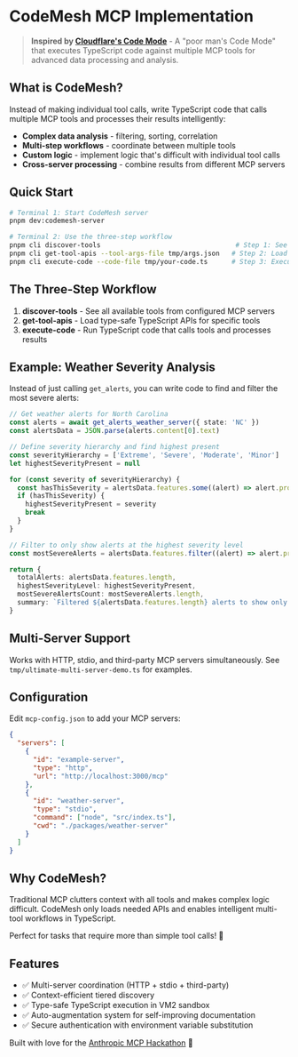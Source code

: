 # CodeMesh MCP Implementation

> **Inspired by [Cloudflare's Code Mode](https://blog.cloudflare.com/code-mode/)** - A "poor man's Code Mode" that executes TypeScript code against multiple MCP tools for advanced data processing and analysis.

## What is CodeMesh?

Instead of making individual tool calls, write TypeScript code that calls multiple MCP tools and processes their results intelligently:

- **Complex data analysis** - filtering, sorting, correlation
- **Multi-step workflows** - coordinate between multiple tools
- **Custom logic** - implement logic that's difficult with individual tool calls
- **Cross-server processing** - combine results from different MCP servers

## Quick Start

```bash
# Terminal 1: Start CodeMesh server
pnpm dev:codemesh-server

# Terminal 2: Use the three-step workflow
pnpm cli discover-tools                                  # Step 1: See what's available
pnpm cli get-tool-apis --tool-args-file tmp/args.json   # Step 2: Load TypeScript APIs
pnpm cli execute-code --code-file tmp/your-code.ts      # Step 3: Execute your code
```

## The Three-Step Workflow

1. **discover-tools** - See all available tools from configured MCP servers
2. **get-tool-apis** - Load type-safe TypeScript APIs for specific tools
3. **execute-code** - Run TypeScript code that calls tools and processes results

## Example: Weather Severity Analysis

Instead of just calling `get_alerts`, you can write code to find and filter the most severe alerts:

```typescript
// Get weather alerts for North Carolina
const alerts = await get_alerts_weather_server({ state: 'NC' })
const alertsData = JSON.parse(alerts.content[0].text)

// Define severity hierarchy and find highest present
const severityHierarchy = ['Extreme', 'Severe', 'Moderate', 'Minor']
let highestSeverityPresent = null

for (const severity of severityHierarchy) {
  const hasThisSeverity = alertsData.features.some((alert) => alert.properties.severity === severity)
  if (hasThisSeverity) {
    highestSeverityPresent = severity
    break
  }
}

// Filter to only show alerts at the highest severity level
const mostSevereAlerts = alertsData.features.filter((alert) => alert.properties.severity === highestSeverityPresent)

return {
  totalAlerts: alertsData.features.length,
  highestSeverityLevel: highestSeverityPresent,
  mostSevereAlertsCount: mostSevereAlerts.length,
  summary: `Filtered ${alertsData.features.length} alerts to show only ${mostSevereAlerts.length} at "${highestSeverityPresent}" severity`,
}
```

## Multi-Server Support

Works with HTTP, stdio, and third-party MCP servers simultaneously. See `tmp/ultimate-multi-server-demo.ts` for examples.

## Configuration

Edit `mcp-config.json` to add your MCP servers:

```json
{
  "servers": [
    {
      "id": "example-server",
      "type": "http",
      "url": "http://localhost:3000/mcp"
    },
    {
      "id": "weather-server",
      "type": "stdio",
      "command": ["node", "src/index.ts"],
      "cwd": "./packages/weather-server"
    }
  ]
}
```

## Why CodeMesh?

Traditional MCP clutters context with all tools and makes complex logic difficult. CodeMesh only loads needed APIs and enables intelligent multi-tool workflows in TypeScript.

Perfect for tasks that require more than simple tool calls! 🚀

## Features

- ✅ Multi-server coordination (HTTP + stdio + third-party)
- ✅ Context-efficient tiered discovery
- ✅ Type-safe TypeScript execution in VM2 sandbox
- ✅ Auto-augmentation system for self-improving documentation
- ✅ Secure authentication with environment variable substitution

Built with love for the [Anthropic MCP Hackathon](https://x.com/alexalbert__/status/1973071320025014306) 💙
